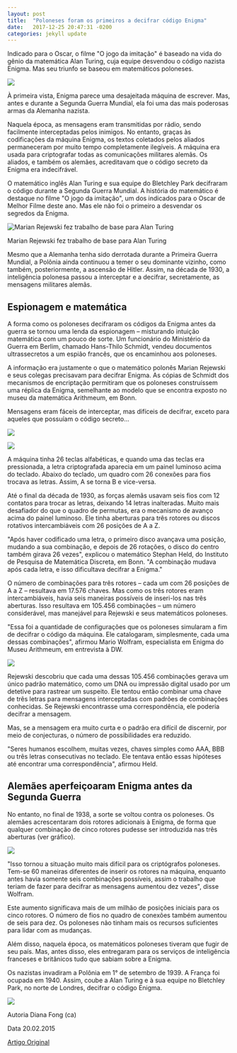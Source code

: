```yaml
---
layout: post
title:  "Poloneses foram os primeiros a decifrar código Enigma"
date:   2017-12-25 20:47:31 -0200
categories: jekyll update
---
```


Indicado para o Oscar, o filme "O jogo da imitação" é baseado na vida do gênio da matemática Alan Turing, cuja equipe desvendou o código nazista Enigma. Mas seu triunfo se baseou em matemáticos poloneses.

![](http://www.dw.com/image/17921800_303.jpg)

À primeira vista, Enigma parece uma desajeitada máquina de escrever. Mas, antes e durante a Segunda Guerra Mundial, ela foi uma das mais poderosas armas da Alemanha nazista.

Naquela época, as mensagens eram transmitidas por rádio, sendo facilmente interceptadas pelos inimigos. No entanto, graças às codificações da máquina Enigma, os textos coletados pelos aliados permaneceram por muito tempo completamente ilegíveis. A máquina era usada para criptografar todas as comunicações militares alemãs. Os aliados, e também os alemães, acreditavam que o código secreto da Enigma era indecifrável.

O matemático inglês Alan Turing e sua equipe do Bletchley Park decifraram o código durante a Segunda Guerra Mundial. A história do matemático é destaque no filme "O jogo da imitação", um dos indicados para o Oscar de Melhor Filme deste ano. Mas ele não foi o primeiro a desvendar os segredos da Enigma.

![Marian Rejewski fez trabalho de base para Alan Turing](http://www.dw.com/image/18265069_404.jpg)

Marian Rejewski fez trabalho de base para Alan Turing

Mesmo que a Alemanha tenha sido derrotada durante a Primeira Guerra Mundial, a Polônia ainda continuou a temer o seu dominante vizinho, como também, posteriormente, a ascensão de Hitler. Assim, na década de 1930, a inteligência polonesa passou a interceptar e a decifrar, secretamente, as mensagens militares alemãs.

## Espionagem e matemática

A forma como os poloneses decifraram os códigos da Enigma antes da guerra se tornou uma lenda da espionagem – misturando intuição matemática com um pouco de sorte. Um funcionário do Ministério da Guerra em Berlim, chamado Hans-Thilo Schmidt, vendeu documentos ultrassecretos a um espião francês, que os encaminhou aos poloneses.

A informação era justamente o que o matemático polonês Marian Rejewski e seus colegas precisavam para decifrar Enigma. As cópias de Schmidt dos mecanismos de encriptação permitiram que os poloneses construíssem uma réplica da Enigma, semelhante ao modelo que se encontra exposto no museu da matemática Arithmeum, em Bonn.

Mensagens eram fáceis de interceptar, mas difíceis de decifrar, exceto para aqueles que possuíam o código secreto...

![](http://www.dw.com/image/18271446_401.png)

![](http://www.dw.com/image/18271432_401.gif)

A máquina tinha 26 teclas alfabéticas, e quando uma das teclas era pressionada, a letra criptografada aparecia em um painel luminoso acima do teclado. Abaixo do teclado, um quadro com 26 conexões para fios trocava as letras. Assim, A se torna B e vice-versa.

Até o final da década de 1930, as forças alemãs usavam seis fios com 12 contatos para trocar as letras, deixando 14 letras inalteradas. Muito mais desafiador do que o quadro de permutas, era o mecanismo de avanço acima do painel luminoso. Ele tinha aberturas para três rotores ou discos rotativos intercambiáveis com 26 posições de A a Z.

"Após haver codificado uma letra, o primeiro disco avançava uma posição, mudando a sua combinação, e depois de 26 rotações, o disco do centro também girava 26 vezes", explicou o matemático Stephan Held, do Instituto de Pesquisa de Matemática Discreta, em Bonn. "A combinação mudava após cada letra, e isso dificultava decifrar a Enigma."

O número de combinações para três rotores – cada um com 26 posições de A a Z – resultava em 17.576 chaves. Mas como os três rotores eram intercambiáveis, havia seis maneiras possíveis de inseri-los nas três aberturas. Isso resultava em 105.456 combinações – um número considerável, mas manejável para Rejewski e seus matemáticos poloneses.

"Essa foi a quantidade de configurações que os poloneses simularam a fim de decifrar o código da máquina. Ele catalogaram, simplesmente, cada uma dessas combinações", afirmou Mario Wolfram, especialista em Enigma do Museu Arithmeum, em entrevista à DW.

![](http://www.dw.com/image/18271389_401.gif)

Rejewski descobriu que cada uma dessas 105.456 combinações gerava um único padrão matemático, como um DNA ou impressão digital usado por um detetive para rastrear um suspeito. Ele tentou então combinar uma chave de três letras para mensagens interceptadas com padrões de combinações conhecidas. Se Rejewski encontrasse uma correspondência, ele poderia decifrar a mensagem.

Mas, se a mensagem era muito curta e o padrão era difícil de discernir, por meio de conjecturas, o número de possibilidades era reduzido.

"Seres humanos escolhem, muitas vezes, chaves simples como AAA, BBB ou três letras consecutivas no teclado. Ele tentava então essas hipóteses até encontrar uma correspondência", afirmou Held.

## Alemães aperfeiçoaram Enigma antes da Segunda Guerra

No entanto, no final de 1938, a sorte se voltou contra os poloneses. Os alemães acrescentaram dois rotores adicionais à Enigma, de forma que qualquer combinação de cinco rotores pudesse ser introduzida nas três aberturas (ver gráfico).

![](http://www.dw.com/image/18271355_401.gif)

"Isso tornou a situação muito mais difícil para os criptógrafos poloneses. Tem-se 60 maneiras diferentes de inserir os rotores na máquina, enquanto antes havia somente seis combinações possíveis, assim o trabalho que teriam de fazer para decifrar as mensagens aumentou dez vezes", disse Wolfram.

Este aumento significava mais de um milhão de posições iniciais para os cinco rotores. O número de fios no quadro de conexões também aumentou de seis para dez. Os poloneses não tinham mais os recursos suficientes para lidar com as mudanças.

Além disso, naquela época, os matemáticos poloneses tiveram que fugir de seu país. Mas, antes disso, eles entregaram para os serviços de inteligência franceses e britânicos tudo que sabiam sobre a Enigma.

Os nazistas invadiram a Polônia em 1° de setembro de 1939. A França foi ocupada em 1940. Assim, coube a Alan Turing e à sua equipe no Bletchley Park, no norte de Londres, decifrar o código Enigma.

![](http://www.dw.com/image/18271348_401.png)

Autoria Diana Fong (ca)

Data 20.02.2015

[Artigo Original](http://www.dw.com/pt-br/poloneses-foram-os-primeiros-a-decifrar-c%C3%B3digo-enigma/a-18271543)
